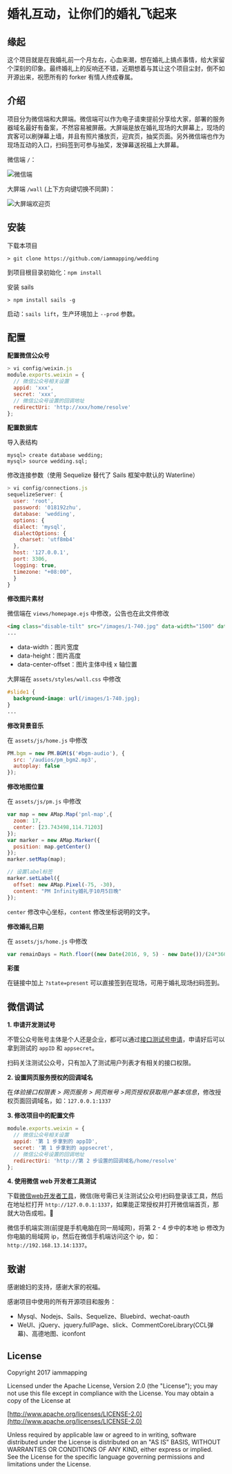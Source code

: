 # 婚礼互动，让你们的婚礼飞起来

## 缘起

这个项目就是在我婚礼前一个月左右，心血来潮，想在婚礼上搞点事情，给大家留个深刻的印象。最终婚礼上的反响还不错，近期想着与其让这个项目尘封，倒不如开源出来，祝愿所有的 forker 有情人终成眷属。



## 介绍

项目分为微信端和大屏端。微信端可以作为电子请柬提前分享给大家，部署的服务器域名最好有备案，不然容易被屏蔽。大屏端是放在婚礼现场的大屏幕上，现场的宾客可以刷弹幕上墙，并且有照片播放页，迎宾页，抽奖页面。另外微信端也作为现场互动的入口，扫码签到可参与抽奖，发弹幕送祝福上大屏幕。

微信端 `/`：

![微信端](http://self-storage.b0.upaiyun.com/2017/10/22/150866684532177784.png)



大屏端 `/wall` (上下方向键切换不同屏)：

![大屏端欢迎页](http://self-storage.b0.upaiyun.com/2017/10/22/150867322395988694.png)



## 安装

下载本项目

```
> git clone https://github.com/iammapping/wedding
```

到项目根目录初始化：`npm install`

安装 sails

```
> npm install sails -g
```

启动：`sails lift`，生产环境加上 `--prod` 参数。



## 配置

**配置微信公众号**

```javascript
> vi config/weixin.js
module.exports.weixin = {
  // 微信公众号相关设置
  appid: 'xxx',
  secret: 'xxx',
  // 微信公众号设置的回调地址
  redirectUri: 'http://xxx/home/resolve'
};
```

**配置数据库**

导入表结构

```
mysql> create database wedding;
mysql> source wedding.sql;
```

修改连接参数（使用 Sequelize 替代了 Sails 框架中默认的 Waterline）

```javascript
> vi config/connections.js
sequelizeServer: {
  user: 'root',
  password: '018192zhu',
  database: 'wedding',
  options: {
  dialect: 'mysql',
  dialectOptions: {
    charset: 'utf8mb4'
  },
  host: '127.0.0.1',
  port: 3306,
  logging: true,
  timezone: "+08:00",
  }
}
```


**修改图片素材**

微信端在 `views/homepage.ejs` 中修改，公告也在此文件修改
```html
<img class="disable-tilt" src="/images/1-740.jpg" data-width="1500" data-height="1000" data-center-offset="740" />
...
```

* data-width：图片宽度
* data-height：图片高度
* data-center-offset：图片主体中线 x 轴位置




大屏端在 `assets/styles/wall.css` 中修改
```css
#slide1 {
  background-image: url(/images/1-740.jpg);
}
...
```

**修改背景音乐**

在 `assets/js/home.js` 中修改
```javascript
PM.bgm = new PM.BGM($('#bgm-audio'), {
  src: '/audios/pm_bgm2.mp3',
  autoplay: false
});
```


**修改地图位置**

在 `assets/js/pm.js` 中修改
```javascript
var map = new AMap.Map('pnl-map',{
  zoom: 17,
  center: [23.743498,114.71203]
});
var marker = new AMap.Marker({
  position: map.getCenter()
});
marker.setMap(map);

// 设置label标签
marker.setLabel({
  offset: new AMap.Pixel(-75, -30),
  content: "PM Infinity婚礼于10月5日晚"
});
```

`center` 修改中心坐标，`content` 修改坐标说明的文字。

**修改婚礼日期**

在 `assets/js/home.js` 中修改

```javascript
var remainDays = Math.floor((new Date(2016, 9, 5) - new Date())/(24*3600*1000));
```

**彩蛋**

在链接中加上 `?state=present` 可以直接签到在现场，可用于婚礼现场扫码签到。



## 微信调试

**1. 申请开发测试号**

不管公众号账号主体是个人还是企业，都可以通过[接口测试号申请](https://mp.weixin.qq.com/wiki?t=resource/res_main&id=mp1421137522)，申请好后可以拿到测试的 `appID` 和 `appsecret`。

扫码关注测试公众号，只有加入了测试用户列表才有相关的接口权限。

**2. 设置网页服务授权的回调域名**

在*体验接口权限表 > 网页服务 > 网页帐号 >网页授权获取用户基本信息*，修改授权页面回调域名，如：`127.0.0.1:1337`

**3. 修改项目中的配置文件**

```javascript
module.exports.weixin = {
  // 微信公众号相关设置
  appid: '第 1 步拿到的 appID',
  secret: '第 1 步拿到的 appsecret',
  // 微信公众号设置的回调地址
  redirectUri: 'http://第 2 步设置的回调域名/home/resolve'
};
```

**4. 使用微信 web 开发者工具测试**

下载[微信web开发者工具](https://mp.weixin.qq.com/wiki?t=resource/res_main&id=mp1455784140)，微信(账号需已关注测试公众号)扫码登录该工具，然后在地址栏打开 `http://127.0.0.1:1337`，如果能正常授权并打开微信端首页，那就大功告成啦。👏

微信手机端实测(前提是手机电脑在同一局域网)，将第 2 - 4 步中的本地 ip 修改为你电脑的局域网 ip，然后在微信手机端访问这个 ip，如：`http://192.168.13.14:1337`。




## 致谢

感谢媳妇的支持，感谢大家的祝福。

感谢项目中使用的所有开源项目和服务：

* Mysql、Nodejs、Sails、Sequelize、Bluebird、wechat-oauth
* WeUI、jQuery、jquery.fullPage、slick、CommentCoreLibrary(CCL弹幕)、高德地图、iconfont


## License

Copyright 2017 iammapping

Licensed under the Apache License, Version 2.0 (the "License");
you may not use this file except in compliance with the License.
You may obtain a copy of the License at

[http://www.apache.org/licenses/LICENSE-2.0](http://www.apache.org/licenses/LICENSE-2.0)

Unless required by applicable law or agreed to in writing, software
distributed under the License is distributed on an "AS IS" BASIS,
WITHOUT WARRANTIES OR CONDITIONS OF ANY KIND, either express or implied.
See the License for the specific language governing permissions and
limitations under the License.

